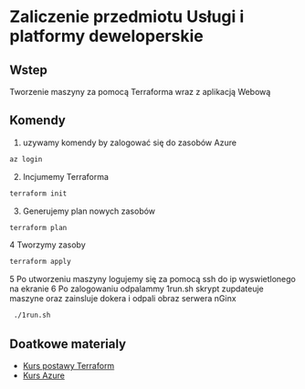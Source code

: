 # Zaliczenie przedmiotu  Usługi i platformy deweloperskie
## Wstep 
Tworzenie maszyny za pomocą Terraforma wraz z aplikacją Webową 
## Komendy
1. uzywamy komendy by zalogować się do zasobów Azure
```bash
az login 
```
2. Incjumemy Terraforma
```bash
terraform init 
```
3. Generujemy plan nowych zasobów 
```bash
terraform plan 
```
4 Tworzymy zasoby
```bash
terraform apply 
```
5 Po utworzeniu maszyny logujemy się za pomocą ssh do ip wyswietlonego na ekranie
6 Po zalogowaniu odpalammy 1run.sh  skrypt zupdateuje maszyne oraz zainsluje dokera i odpali obraz serwera nGinx 
```bash
 ./1run.sh
```

## Doatkowe materialy 
- [Kurs postawy Terraform](https://www.youtube.com/watch?v=gyZdCzdkSY4)
- [Kurs Azure](https://www.youtube.com/watch?v=tDuruX7XSac&t)
